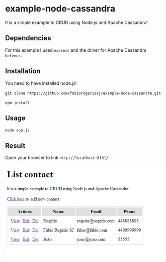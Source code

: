 example-node-cassandra
======================

It is a simple example to CRUD using Node.js and Apache Cassandra!

## Dependencies

For this example I used `express` and the driver for Apache Cassandra `helenus`.

## Installation

You need to have installed node.js!

`git clone https://github.com/fabiorogeriosj/example-node-cassandra.git`

`npm install`

## Usage

`node app.js`

## Result 

Open your browser to link `http://localhost:8181/`

![](example-cassandra-node.png)
